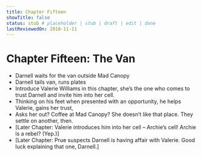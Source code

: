 ```yaml
---
title: Chapter Fifteen
showTitle: false
status: stub # placeholder | stub | draft | edit | done
lastReviewedOn: 2018-11-11
---
```


# Chapter Fifteen: The Van


* Darnell waits for the van outside Mad Canopy
* Darnell tails van, runs plates
* Introduce Valerie Williams in this chapter, she’s the one who comes to trust Darnell and invite him into her cell.
* Thinking on his feet when presented with an opportunity, he helps Valerie, gains her trust, 
* Asks her out? Coffee at Mad Canopy? She doesn’t like that place. They settle on another, then.
* [Later Chapter: Valerie introduces him into her cell – Archie’s cell! Archie is a rebel? (Yep.)]
* [Later Chapter: Prue suspects Darnell is having affair with Valerie. Good luck explaining that one, Darnell.]
